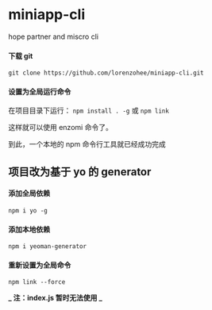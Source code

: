 # miniapp-cli

hope partner and miscro cli

#### 下载 git

    git clone https://github.com/lorenzohee/miniapp-cli.git

#### 设置为全局运行命令

在项目目录下运行： `npm install . -g` 或 `npm link`

这样就可以使用 enzomi 命令了。

到此，一个本地的 npm 命令行工具就已经成功完成

## 项目改为基于 yo 的 generator

#### 添加全局依赖

    npm i yo -g

#### 添加本地依赖

    npm i yeoman-generator

#### 重新设置为全局命令

    npm link --force

**_ 注：index.js 暂时无法使用 _**
